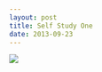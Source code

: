 ```yaml
---
layout: post
title: Self Study One
date: 2013-09-23
---
```

![](https://infinit.io/link/vokoiva/Q2JV24b.jpg)